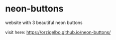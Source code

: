 # neon-buttons
website with 3 beautiful neon buttons

visit here:
https://orzigelbo.github.io/neon-buttons/
